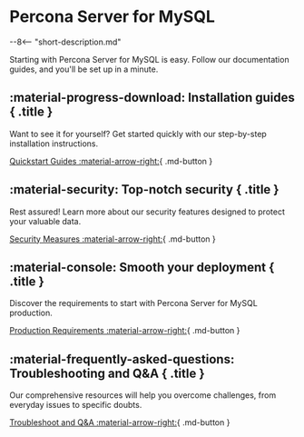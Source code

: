 # Percona Server for MySQL

--8<-- "short-description.md"

Starting with Percona Server for MySQL is easy. Follow our documentation guides, and you'll be set up in a minute.

<div data-grid markdown><div data-banner markdown>

## :material-progress-download: Installation guides { .title }

Want to see it for yourself? Get started quickly with our step-by-step installation instructions.

[Quickstart Guides :material-arrow-right:](installation/quickstart-guides.md){ .md-button }

</div><div data-banner markdown>

## :material-security: Top-notch security { .title }

Rest assured! Learn more about our security features designed to protect your valuable data.

[Security Measures :material-arrow-right:](security/overview.md){ .md-button }

</div><div data-banner markdown>

## :material-console: Smooth your deployment { .title }

Discover the requirements to start with Percona Server for MySQL production.

[Production Requirements :material-arrow-right:](how-to/overview.md){ .md-button }

</div><div data-banner markdown>

## :material-frequently-asked-questions: Troubleshooting and Q&A { .title }

Our comprehensive resources will help you overcome challenges, from everyday issues to specific doubts.

[Troubleshoot and Q&A :material-arrow-right:](troubleshoot-and-qa/overview.md){ .md-button }

</div></div>